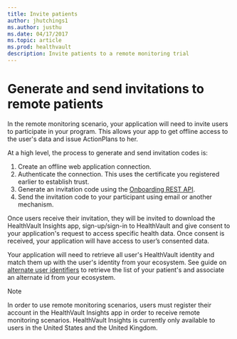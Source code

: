 ```yaml
---
title: Invite patients
author: jhutchings1
ms.author: justhu
ms.date: 04/17/2017
ms.topic: article
ms.prod: healthvault
description: Invite patients to a remote monitoring trial
---
```


# Generate and send invitations to remote patients

In the remote monitoring scenario, your application will need to invite users to participate in your program. This allows your app to get offline access to the user's data and issue ActionPlans to her. 

At a high level, the process to generate and send invitation codes is:

1.  Create an offline web application connection.
2.  Authenticate the connection. This uses the certificate you registered earlier to establish trust.
3.  Generate an invitation code using the [Onboarding REST API](https://developer.healthvault.com/Api).
4.  Send the invitation code to your participant using email or another mechanism.

Once users receive their invitation, they will be invited to download the HealthVault Insights app, sign-up/sign-in to HealthVault and give consent to your application's request to access specific health data. Once consent is received, your application will have access to user’s consented data.

Your application will need to retrieve all user's HealthVault identity and match them up with the user's identity from your ecosystem. See guide on [alternate user identifiers](/healthvault/concepts/advanced/alternate-user-identifiers) to retrieve the list of your patient's and associate an alternate id from your ecosystem.

> [!NOTE]
> In order to use remote monitoring scenarios, users must register their account in the HealthVault Insights app in order to receive remote monitoring scenarios. HealthVault Insights is currently only available to users in the United States and the United Kingdom.

